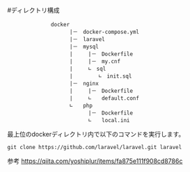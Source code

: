         
 #ディレクトリ構成

        　　　     docker            
                        |－　docker-compose.yml             
                        |－　laravel                
                        |－　mysql                  　
                        |　　　|－　Dockerfile                 
                        |　　　|－　my.cnf             
                        |　　　∟　sql                 
                        |　　　　　∟　init.sql                  
                        |－　nginx                  
                        |　　　|－　Dockerfile                　
                        |　　　∟　　default.conf               
                        ∟　　php           
                              |－　Dockerfile            　
                              ∟　　local.ini            
                               
  
  最上位のdockerディレクトリ内で以下のコマンドを実行します。
  ```
  git clone https://github.com/laravel/laravel.git laravel
  ```                              

  参考
  https://qiita.com/yoshiplur/items/fa875e111f908cd8786c
